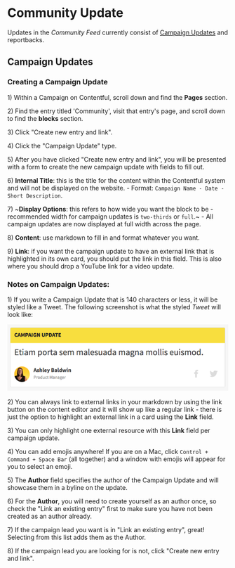 # Community Update

Updates in the _Community Feed_ currently consist of [Campaign Updates](campaign-update/affiliate-update.md) and reportbacks.

## Campaign Updates

### Creating a Campaign Update

1\) Within a Campaign on Contentful, scroll down and find the **Pages** section.

2\) Find the entry titled 'Community', visit that entry's page, and scroll down to find the **blocks** section.

3\) Click "Create new entry and link".

4\) Click the "Campaign Update" type.

5\) After you have clicked "Create new entry and link", you will be presented with a form to create the new campaign update with fields to fill out.

6\) **Internal Title**: this is the title for the content within the Contentful system and will not be displayed on the website. - Format: `Campaign Name - Date - Short Description`.

7\) ~**Display Options**: this refers to how wide you want the block to be - recommended width for campaign updates is `two-thirds` or `full`.~ - All campaign updates are now displayed at full width across the page.

8\) **Content**: use markdown to fill in and format whatever you want.

9\) **Link**: if you want the campaign update to have an external link that is highlighted in its own card, you should put the link in this field. This is also where you should drop a YouTube link for a video update.

### Notes on Campaign Updates:

1\) If you write a Campaign Update that is 140 characters or less, it will be styled like a Tweet. The following screenshot is what the styled _Tweet_ will look like:

![Campaign Update As Tweet](../../.gitbook/assets/campaign-update-tweet.png)

2\) You can always link to external links in your markdown by using the link button on the content editor and it will show up like a regular link - there is just the option to highlight an external link in a card using the **Link** field.

3\) You can only highlight one external resource with this **Link** field per campaign update.

4\) You can add emojis anywhere! If you are on a Mac, click `Control + Command + Space Bar` \(all together\) and a window with emojis will appear for you to select an emoji.

5\) The **Author** field specifies the author of the Campaign Update and will showcase them in a byline on the update.

6\) For the **Author**, you will need to create yourself as an author once, so check the "Link an existing entry" first to make sure you have not been created as an author already.

7\) If the campaign lead you want is in "Link an existing entry", great! Selecting from this list adds them as the Author.

8\) If the campaign lead you are looking for is not, click "Create new entry and link".
